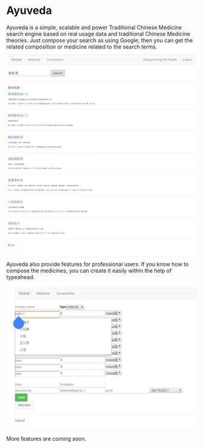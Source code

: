 # Ayuveda
Ayuveda is a simple, scalable and power Traditional Chinese Medicine search engine based on real usage data and traditional Chinese Medicine theories.
Just compose your search as using Google, then you can get the related composition or medicine related to the search terms.
<br/>
![alt tag](https://raw.githubusercontent.com/ofafa/veda/master/public/images/readme/Search_result.jpg)

Ayuveda also provide features for professional users. If you know how to compose the medicines, you can create it easily within the help of typeahead.
<br/>
![alt tag](https://raw.githubusercontent.com/ofafa/veda/master/public/images/readme/Compose_composition.jpg)


More features are coming soon.